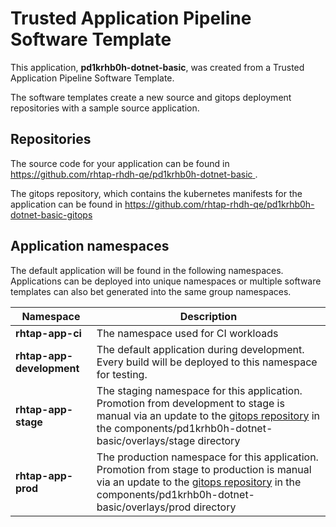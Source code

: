 # Trusted Application Pipeline Software Template

This application, **pd1krhb0h-dotnet-basic**, was created from a Trusted Application Pipeline Software Template.

The software templates create a new source and gitops deployment repositories with a sample source application. 

## Repositories

The source code for your application can be found in [https://github.com/rhtap-rhdh-qe/pd1krhb0h-dotnet-basic ](https://github.com/rhtap-rhdh-qe/pd1krhb0h-dotnet-basic ).
 
The gitops repository, which contains the kubernetes manifests for the application can be found in 
[https://github.com/rhtap-rhdh-qe/pd1krhb0h-dotnet-basic-gitops ](https://github.com/rhtap-rhdh-qe/pd1krhb0h-dotnet-basic-gitops ) 

## Application namespaces 

The default application will be found in the following namespaces. Applications can be deployed into unique namespaces or multiple software templates can also bet generated into the same group namespaces.  

|  Namespace   |  Description   |  
| -------- | -------- |
| **rhtap-app-ci** | The namespace used for CI workloads |
| **rhtap-app-development** | The default application during development. Every build will be deployed to this namespace for testing. |
| **rhtap-app-stage** | The staging namespace for this application. Promotion from development to stage is manual via an update to the [gitops repository](https://github.com/rhtap-rhdh-qe/pd1krhb0h-dotnet-basic-gitops ) in the components/pd1krhb0h-dotnet-basic/overlays/stage directory |
| **rhtap-app-prod** | The production namespace for this application. Promotion from stage to production is manual via an update to the [gitops repository](https://github.com/rhtap-rhdh-qe/pd1krhb0h-dotnet-basic-gitops ) in the components/pd1krhb0h-dotnet-basic/overlays/prod directory |